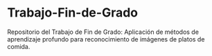 # Trabajo-Fin-de-Grado
Repositorio del Trabajo de Fin de Grado: Aplicación de métodos de aprendizaje profundo para reconocimiento de imágenes de platos de comida.
